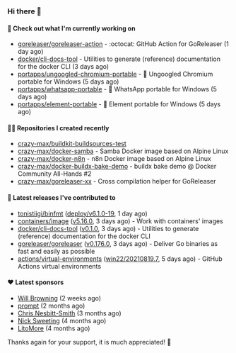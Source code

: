 ### Hi there 👋

#### 👷 Check out what I'm currently working on

- [goreleaser/goreleaser-action](https://github.com/goreleaser/goreleaser-action) - :octocat: GitHub Action for GoReleaser (1 day ago)
- [docker/cli-docs-tool](https://github.com/docker/cli-docs-tool) - Utilities to generate (reference) documentation for the docker CLI (3 days ago)
- [portapps/ungoogled-chromium-portable](https://github.com/portapps/ungoogled-chromium-portable) - 🚀 Ungoogled Chromium portable for Windows (5 days ago)
- [portapps/whatsapp-portable](https://github.com/portapps/whatsapp-portable) - 🚀 WhatsApp portable for Windows (5 days ago)
- [portapps/element-portable](https://github.com/portapps/element-portable) - 🚀 Element portable for Windows (5 days ago)

#### 👨‍💻 Repositories I created recently

- [crazy-max/buildkit-buildsources-test](https://github.com/crazy-max/buildkit-buildsources-test)
- [crazy-max/docker-samba](https://github.com/crazy-max/docker-samba) - Samba Docker image based on Alpine Linux
- [crazy-max/docker-n8n](https://github.com/crazy-max/docker-n8n) - n8n Docker image based on Alpine Linux
- [crazy-max/docker-buildx-bake-demo](https://github.com/crazy-max/docker-buildx-bake-demo) - buildx bake demo @ Docker Community All-Hands #2
- [crazy-max/goreleaser-xx](https://github.com/crazy-max/goreleaser-xx) - Cross compilation helper for GoReleaser

#### 🚀 Latest releases I've contributed to

- [tonistiigi/binfmt](https://github.com/tonistiigi/binfmt) ([deploy/v6.1.0-19](https://github.com/tonistiigi/binfmt/releases/tag/deploy%2Fv6.1.0-19), 1 day ago)
- [containers/image](https://github.com/containers/image) ([v5.16.0](https://github.com/containers/image/releases/tag/v5.16.0), 3 days ago) - Work with containers&#39; images
- [docker/cli-docs-tool](https://github.com/docker/cli-docs-tool) ([v0.1.0](https://github.com/docker/cli-docs-tool/releases/tag/v0.1.0), 3 days ago) - Utilities to generate (reference) documentation for the docker CLI
- [goreleaser/goreleaser](https://github.com/goreleaser/goreleaser) ([v0.176.0](https://github.com/goreleaser/goreleaser/releases/tag/v0.176.0), 3 days ago) - Deliver Go binaries as fast and easily as possible
- [actions/virtual-environments](https://github.com/actions/virtual-environments) ([win22/20210819.7](https://github.com/actions/virtual-environments/releases/tag/win22%2F20210819.7), 5 days ago) - GitHub Actions virtual environments

#### ❤️ Latest sponsors
- [Will Browning](https://github.com/willbrowningme) (2 weeks ago)
- [prompt](https://github.com/pr-mpt) (2 months ago)
- [Chris Nesbitt-Smith](https://github.com/chrisns) (3 months ago)
- [Nick Sweeting](https://github.com/pirate) (4 months ago)
- [LitoMore](https://github.com/LitoMore) (4 months ago)

Thanks again for your support, it is much appreciated! 🙏
